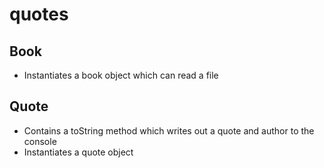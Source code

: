 # quotes

## Book 
 - Instantiates a book object which can read a file
 
 ## Quote
  - Contains a toString method which writes out a quote and author to the console
  - Instantiates a quote object

